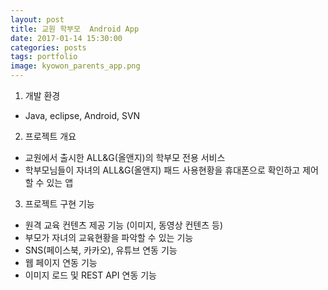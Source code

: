 ```yaml
---
layout: post
title: 교원 학부모  Android App
date: 2017-01-14 15:30:00 
categories: posts 
tags: portfolio
image: kyowon_parents_app.png
---
```


1) 개발 환경  
 - Java, eclipse, Android, SVN  

2) 프로젝트 개요  
 - 교원에서 출시한 ALL&G(올앤지)의 학부모 전용 서비스  
 - 학부모님들이 자녀의 ALL&G(올앤지) 패드 사용현황을 휴대폰으로 확인하고 제어할 수 있는 앱  

3) 프로젝트 구현 기능  
 - 원격 교육 컨텐츠 제공 기능 (이미지, 동영상 컨텐츠 등)  
 - 부모가 자녀의 교육현황을 파악할 수 있는 기능  
 - SNS(페이스북, 카카오), 유튜브 연동 기능  
 - 웹 페이지 연동 기능  
 - 이미지 로드 및 REST API 연동 기능  
